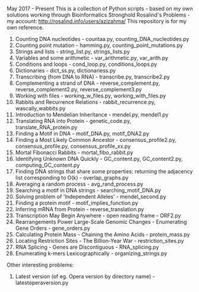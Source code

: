 May 2017 - Present
This is a collection of Python scripts - based on my own solutions working through Bioinformatics Stronghold Rosalind's Problems - my account:
http://rosalind.info/users/azizahma/
This repository is for my own reference.

1. Counting DNA nucleotides - countaa.py, counting_DNA_nucleotides.py
2. Counting point mutation - hamming.py, counting_point_mutations.py
3. Strings and lists - string_list.py, strings_lists.py
4. Variables and some arithmetic - var_arithmetic.py, var_arith.py
5. Conditions and loops - cond_loop.py, conditions_loops.py
6. Dictionaries - dict_ss.py, dictionariess.py
7. Transcribing (from DNA to RNA) - transcribe.py, transcribe2.py
8. Complementing a strand of DNA - reverse_complement.py, reverse_complement2.py, reverse_complement3.py 
9. Working with files - working_w_files.py, working_with_files.py
10. Rabbits and Recurrence Relations - rabbit_recurrence.py, wascally_wabbits.py
11. Introduction to Mendelian Inheritance - mendel.py, mendel1.py
12. Translating RNA into Protein - genetic_code.py, translate_RNA_protein.py
13. Finding a Motif in DNA - motif_DNA.py, motif_DNA2.py
14. Finding a Most Likely Common Ancestor - consensus_profile2.py, consensus_profile.py, consensus_profile_xx.py
15. Mortal Fibonacci Rabbits - mortal_fibo_rabbit.py
18. Identifying Unknown DNA Quickly - GC_content.py, GC_content2.py, computing_GC_content.py
19. Finding DNA strings that share some properties: returning the adjacency list corresponding to O(k) - overlap_graphs.py
20. Averaging a random process - avg_rand_process.py
21. Searching a motif in DNA strings - searching_motif_DNA.py
22. Solving problem of 'Independent Alleles' - mendel_second.py
23. Finding a protein motif - motif_implies_function.py
24. Inferring mRNA from Protein - reverse_translation.py
25. Transcription May Begin Anywhere - open reading frame - ORF2.py
26. Rearrangements Power Large-Scale Genomic Changes - Enumerating Gene Orders - gene_orders.py
27. Calculating Protein Mass - Chaining the Amino Acids - protein_mass.py
28. Locating Restriction Sites - The Billion-Year War - restriction_sites.py
29. RNA Splicing - Genes are Discontiguous - RNA_splicing.py
30. Enumerating k-mers Lexicographically - organizing_strings.py

Other interesting problems:
1. Latest version (of eg. Opera version by directory name) - latestoperaversion.py


